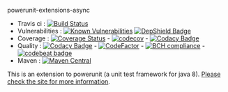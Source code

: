 powerunit-extensions-async

  * Travis ci : [![Build Status](https://travis-ci.com/powerunit/powerunit-extensions-async.svg?branch=master)](https://travis-ci.com/powerunit/powerunit-extensions-async)
  * Vulnerabilities : [![Known Vulnerabilities](https://snyk.io/test/github/powerunit/powerunit-extensions-async/badge.svg?targetFile=pom.xml)](https://snyk.io/test/github/powerunit/powerunit-extensions-async?targetFile=pom.xml) [![DepShield Badge](https://depshield.sonatype.org/badges/powerunit/powerunit-extensions-async/depshield.svg)](https://depshield.github.io)
  * Coverage : [![Coverage Status](https://coveralls.io/repos/github/powerunit/powerunit-extensions-async/badge.svg?branch=master)](https://coveralls.io/github/powerunit/powerunit-extensions-async?branch=master) - [![codecov](https://codecov.io/gh/powerunit/powerunit-extensions-async/branch/master/graph/badge.svg)](https://codecov.io/gh/powerunit/powerunit-extensions-async) - [![Codacy Badge](https://api.codacy.com/project/badge/Coverage/54e6f34a650147e48b1864a420695a1c)](https://www.codacy.com/app/mathieu.boretti/powerunit-extensions-async?utm_source=github.com&utm_medium=referral&utm_content=powerunit/powerunit-extensions-async&utm_campaign=Badge_Coverage)
  * Quality : [![Codacy Badge](https://api.codacy.com/project/badge/Grade/54e6f34a650147e48b1864a420695a1c)](https://www.codacy.com/app/mathieu.boretti/powerunit-extensions-async?utm_source=github.com&amp;utm_medium=referral&amp;utm_content=powerunit/powerunit-extensions-async&amp;utm_campaign=Badge_Grade) - [![CodeFactor](https://www.codefactor.io/repository/github/powerunit/powerunit-extensions-async/badge)](https://www.codefactor.io/repository/github/powerunit/powerunit-extensions-async) - [![BCH compliance](https://bettercodehub.com/edge/badge/powerunit/powerunit-extensions-async?branch=master)](https://bettercodehub.com/results/powerunit/powerunit-extensions-async) - [![codebeat badge](https://codebeat.co/badges/cdebf167-fee0-46b4-b33d-c613f1586a9d)](https://codebeat.co/projects/github-com-powerunit-powerunit-extensions-async-master)
  * Maven : [![Maven Central](https://maven-badges.herokuapp.com/maven-central/ch.powerunit.extensions/powerunit-extensions-async/badge.svg)](https://maven-badges.herokuapp.com/maven-central/ch.powerunit.extensions/powerunit-extensions-async)

This is an extension to powerunit (a unit test framework for java 8). [Please check the site for more information](http://powerunit.github.io/powerunit-extensions-async/).
